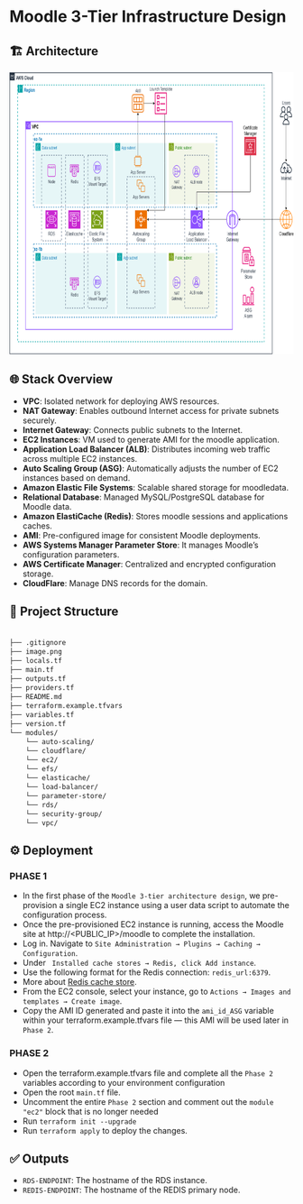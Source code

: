 # Moodle 3-Tier Infrastructure Design

## 🏗️ Architecture

<img width="800" height="500" alt="image" src="https://raw.githubusercontent.com/lfvaldezit/terraform-moodle-3tier/main/image.png" />

## 🌐 Stack Overview

* **VPC**: Isolated network for deploying AWS resources.
* **NAT Gateway**: Enables outbound Internet access for private subnets securely.
* **Internet Gateway**: Connects public subnets to the Internet.
* **EC2 Instances**: VM used to generate AMI for the moodle application.
* **Application Load Balancer (ALB)**: Distributes incoming web traffic across multiple EC2 instances.
* **Auto Scaling Group (ASG)**: Automatically adjusts the number of EC2 instances based on demand.
* **Amazon Elastic File Systems**: Scalable shared storage for moodledata.
* **Relational Database**: Managed MySQL/PostgreSQL database for Moodle data.
* **Amazon ElastiCache (Redis)**: Stores moodle sessions and applications caches.
* **AMI**: Pre-configured image for consistent Moodle deployments.
* **AWS Systems Manager Parameter Store**: It manages Moodle’s configuration parameters.
* **AWS Certificate Manager**: Centralized and encrypted configuration storage.
* **CloudFlare**: Manage DNS records for the domain.

## 📁 Project Structure

```

├── .gitignore
├── image.png              
├── locals.tf       
├── main.tf
├── outputs.tf              
├── providers.tf
├── README.md
├── terraform.example.tfvars 
├── variables.tf
├── version.tf                    
└── modules/
    └── auto-scaling/     
    └── cloudflare/     
    └── ec2/     
    └── efs/     
    └── elasticache/
    └── load-balancer/
    └── parameter-store/
    └── rds/
    └── security-group/
    └── vpc/     

```

## ⚙️ Deployment

### PHASE 1

- In the first phase of the `Moodle 3-tier architecture design`, we pre-provision a single EC2 instance using a user data script to automate the configuration process.
- Once the pre-provisioned EC2 instance is running, access the Moodle site at http://<PUBLIC_IP>/moodle to complete the installation.
- Log in. Navigate to `Site Administration → Plugins → Caching → Configuration`.
- Under ` Installed cache stores → Redis, click Add instance`.
- Use the following format for the Redis connection: `redis_url:6379`.
- More about [Redis cache store](https://docs.moodle.org/501/en/Redis_cache_store).
- From the EC2 console, select your instance, go to `Actions → Images and templates → Create image`.
- Copy the AMI ID generated and paste it into the `ami_id_ASG` variable within your terraform.example.tfvars file — this AMI will be used later in `Phase 2`.

### PHASE 2

- Open the terraform.example.tfvars file and complete all the `Phase 2` variables according to your environment configuration
- Open the root `main.tf` file.
- Uncomment the entire `Phase 2` section and comment out the `module "ec2"` block that is no longer needed
- Run `terraform init --upgrade`
- Run `terraform apply` to deploy the changes.

## ✅ Outputs

- `RDS-ENDPOINT`: The hostname of the RDS instance.
- `REDIS-ENDPOINT`: The hostname of the REDIS primary node.
